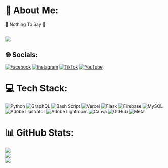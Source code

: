 # 💫 About Me:
📎 Nothing To Say 🚬


[![](https://komarev.com/ghpvc/?username=JISAN-404&label=Profile%20views&color=eb4d3d&style=flat-square)](https://visitcount.itsvg.in)
---
## 🌐 Socials:
[![Facebook](https://img.shields.io/badge/Facebook-%231877F2.svg?logo=Facebook&logoColor=white)](https://facebook.com/https://www.facebook.com/mr.dark.100) [![Instagram](https://img.shields.io/badge/Instagram-%23E4405F.svg?logo=Instagram&logoColor=white)](https://instagram.com/https://www.instagram.com/mohammad_jisan4/profilecard/?igsh=aGF0ODRpMmw3MHoy) [![TikTok](https://img.shields.io/badge/TikTok-%23000000.svg?logo=TikTok&logoColor=white)](https://tiktok.com/@https://www.tiktok.com/@mohammadjisan404) [![YouTube](https://img.shields.io/badge/YouTube-%23FF0000.svg?logo=YouTube&logoColor=white)](https://youtube.com/@https://youtube.com/@mohammadjisan0?si=neFz3XC2syqKxpgZ) 

# 💻 Tech Stack:
![Python](https://img.shields.io/badge/python-3670A0?style=plastic&logo=python&logoColor=ffdd54) ![GraphQL](https://img.shields.io/badge/-GraphQL-E10098?style=plastic&logo=graphql&logoColor=white) ![Bash Script](https://img.shields.io/badge/bash_script-%23121011.svg?style=plastic&logo=gnu-bash&logoColor=white) ![Vercel](https://img.shields.io/badge/vercel-%23000000.svg?style=plastic&logo=vercel&logoColor=white) ![Flask](https://img.shields.io/badge/flask-%23000.svg?style=plastic&logo=flask&logoColor=white) ![Firebase](https://img.shields.io/badge/firebase-a08021?style=plastic&logo=firebase&logoColor=ffcd34) ![MySQL](https://img.shields.io/badge/mysql-4479A1.svg?style=plastic&logo=mysql&logoColor=white) ![Adobe Illustrator](https://img.shields.io/badge/adobe%20illustrator-%23FF9A00.svg?style=plastic&logo=adobe%20illustrator&logoColor=white) ![Adobe Lightroom](https://img.shields.io/badge/Adobe%20Lightroom-31A8FF.svg?style=plastic&logo=Adobe%20Lightroom&logoColor=white) ![Canva](https://img.shields.io/badge/Canva-%2300C4CC.svg?style=plastic&logo=Canva&logoColor=white) ![GitHub](https://img.shields.io/badge/github-%23121011.svg?style=plastic&logo=github&logoColor=white) ![Meta](https://img.shields.io/badge/Meta-%230467DF.svg?style=plastic&logo=Meta&logoColor=white)
# 📊 GitHub Stats:
![](https://github-readme-stats.vercel.app/api?username=JISAN-404&theme=aura&hide_border=false&include_all_commits=true&count_private=false)<br/>
![](https://github-readme-streak-stats.herokuapp.com/?user=JISAN-404&theme=aura&hide_border=false)<br/>
![](https://github-readme-stats.vercel.app/api/top-langs/?username=JISAN-404&theme=aura&hide_border=false&include_all_commits=true&count_private=false&layout=compact)
